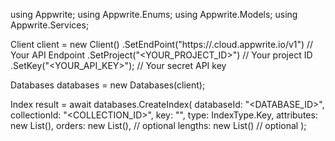 using Appwrite;
using Appwrite.Enums;
using Appwrite.Models;
using Appwrite.Services;

Client client = new Client()
    .SetEndPoint("https://<REGION>.cloud.appwrite.io/v1") // Your API Endpoint
    .SetProject("<YOUR_PROJECT_ID>") // Your project ID
    .SetKey("<YOUR_API_KEY>"); // Your secret API key

Databases databases = new Databases(client);

Index result = await databases.CreateIndex(
    databaseId: "<DATABASE_ID>",
    collectionId: "<COLLECTION_ID>",
    key: "",
    type: IndexType.Key,
    attributes: new List<string>(),
    orders: new List<string>(), // optional
    lengths: new List<long>() // optional
);